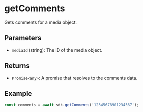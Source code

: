 # getComments

Gets comments for a media object.

## Parameters

- `mediaId` (string): The ID of the media object.

## Returns

- `Promise<any>`: A promise that resolves to the comments data.

## Example

```typescript
const comments = await sdk.getComments('12345678901234567');
```
